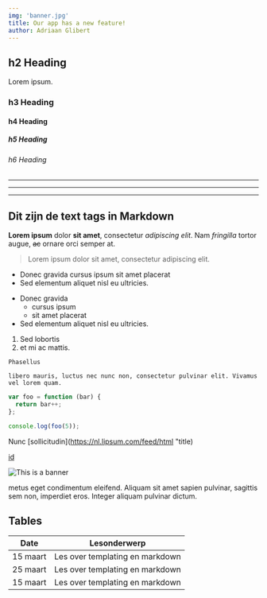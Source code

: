 ```yaml
---
img: 'banner.jpg'
title: Our app has a new feature!
author: Adriaan Glibert
---
```


## h2 Heading

Lorem ipsum.

### h3 Heading
#### h4 Heading
##### h5 Heading
###### h6 Heading

---
___

***

## Dit zijn de text tags in Markdown

**Lorem ipsum** dolor __sit amet__, consectetur *adipiscing elit*. Nam _fringilla_ tortor augue, ~~ac~~ ornare orci semper at.

> Lorem ipsum dolor sit amet, consectetur adipiscing elit.

- Donec gravida cursus ipsum sit amet placerat
- Sed elementum aliquet nisl eu ultricies.
+ Donec gravida
    - cursus ipsum
    - sit amet placerat
+ Sed elementum aliquet nisl eu ultricies.

1. Sed lobortis
2. et mi ac mattis.

`Phasellus`

```
libero mauris, luctus nec nunc non, consectetur pulvinar elit. Vivamus vel lorem quam.
```

``` js
var foo = function (bar) {
  return bar++;
};

console.log(foo(5));
```

Nunc [sollicitudin](https://nl.lipsum.com/feed/html "title)

[id]

![This is a banner](/assets/img/banner.jpg)

metus eget condimentum eleifend. Aliquam sit amet sapien pulvinar, sagittis sem non, imperdiet eros. Integer aliquam pulvinar dictum.

[id]: https://nl.lipsum.com/feed/html

## Tables

|Date|Lesonderwerp|
|----|----|
|15 maart| Les over templating en markdown |
|25 maart| Les over templating en markdown |
|15 maart| Les over templating en markdown |
